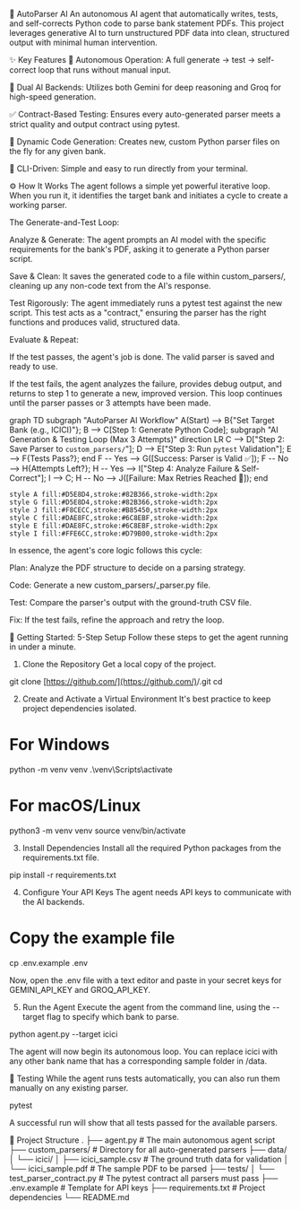 🤖 AutoParser AI
An autonomous AI agent that automatically writes, tests, and self-corrects Python code to parse bank statement PDFs. This project leverages generative AI to turn unstructured PDF data into clean, structured output with minimal human intervention.

✨ Key Features
🤖 Autonomous Operation: A full generate -> test -> self-correct loop that runs without manual input.

🧠 Dual AI Backends: Utilizes both Gemini for deep reasoning and Groq for high-speed generation.

✅ Contract-Based Testing: Ensures every auto-generated parser meets a strict quality and output contract using pytest.

🔧 Dynamic Code Generation: Creates new, custom Python parser files on the fly for any given bank.

🚀 CLI-Driven: Simple and easy to run directly from your terminal.

⚙️ How It Works
The agent follows a simple yet powerful iterative loop. When you run it, it identifies the target bank and initiates a cycle to create a working parser.

The Generate-and-Test Loop:

Analyze & Generate: The agent prompts an AI model with the specific requirements for the bank's PDF, asking it to generate a Python parser script.

Save & Clean: It saves the generated code to a file within custom_parsers/, cleaning up any non-code text from the AI's response.

Test Rigorously: The agent immediately runs a pytest test against the new script. This test acts as a "contract," ensuring the parser has the right functions and produces valid, structured data.

Evaluate & Repeat:

If the test passes, the agent's job is done. The valid parser is saved and ready to use.

If the test fails, the agent analyzes the failure, provides debug output, and returns to step 1 to generate a new, improved version. This loop continues until the parser passes or 3 attempts have been made.

graph TD
    subgraph "AutoParser AI Workflow"
        A(Start) --> B{"Set Target Bank (e.g., ICICI)"};
        B --> C[Step 1: Generate Python Code];
        subgraph "AI Generation & Testing Loop (Max 3 Attempts)"
            direction LR
            C --> D["Step 2: Save Parser to `custom_parsers/`"];
            D --> E["Step 3: Run `pytest` Validation"];
            E --> F{Tests Pass?};
        end
        F -- Yes --> G([Success: Parser is Valid ✅]);
        F -- No --> H{Attempts Left?};
        H -- Yes --> I["Step 4: Analyze Failure & Self-Correct"];
        I --> C;
        H -- No --> J([Failure: Max Retries Reached 🚨]);
    end

    style A fill:#D5E8D4,stroke:#82B366,stroke-width:2px
    style G fill:#D5E8D4,stroke:#82B366,stroke-width:2px
    style J fill:#F8CECC,stroke:#B85450,stroke-width:2px
    style C fill:#DAE8FC,stroke:#6C8EBF,stroke-width:2px
    style E fill:#DAE8FC,stroke:#6C8EBF,stroke-width:2px
    style I fill:#FFE6CC,stroke:#D79B00,stroke-width:2px

In essence, the agent's core logic follows this cycle:

Plan: Analyze the PDF structure to decide on a parsing strategy.

Code: Generate a new custom_parsers/<bank>_parser.py file.

Test: Compare the parser's output with the ground-truth CSV file.

Fix: If the test fails, refine the approach and retry the loop.

🚀 Getting Started: 5-Step Setup
Follow these steps to get the agent running in under a minute.

1. Clone the Repository
Get a local copy of the project.

git clone [https://github.com/](https://github.com/)<your-username>/<your-repo-name>.git
cd <your-repo-name>

2. Create and Activate a Virtual Environment
It's best practice to keep project dependencies isolated.

# For Windows
python -m venv venv
.\venv\Scripts\activate

# For macOS/Linux
python3 -m venv venv
source venv/bin/activate

3. Install Dependencies
Install all the required Python packages from the requirements.txt file.

pip install -r requirements.txt

4. Configure Your API Keys
The agent needs API keys to communicate with the AI backends.

# Copy the example file
cp .env.example .env

Now, open the .env file with a text editor and paste in your secret keys for GEMINI_API_KEY and GROQ_API_KEY.

5. Run the Agent
Execute the agent from the command line, using the --target flag to specify which bank to parse.

python agent.py --target icici

The agent will now begin its autonomous loop. You can replace icici with any other bank name that has a corresponding sample folder in /data.

🧪 Testing
While the agent runs tests automatically, you can also run them manually on any existing parser.

pytest

A successful run will show that all tests passed for the available parsers.

📂 Project Structure
.
├── agent.py                 # The main autonomous agent script
├── custom_parsers/          # Directory for all auto-generated parsers
├── data/
│   └── icici/
│       ├── icici_sample.csv   # The ground truth data for validation
│       └── icici_sample.pdf   # The sample PDF to be parsed
├── tests/
│   └── test_parser_contract.py # The pytest contract all parsers must pass
├── .env.example             # Template for API keys
├── requirements.txt         # Project dependencies
└── README.md
